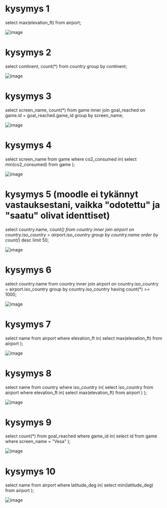 # kysymys 1

select max(elevation_ft)
from airport;

![image](https://github.com/user-attachments/assets/7108ee6f-fe58-496d-9542-166da5000dc0)

# kysymys 2

select continent, count(*)
from country
group by continent;

![image](https://github.com/user-attachments/assets/9b124b3a-98b0-4bbf-8f19-ce1b69a06021)

# kysymys 3

select screen_name, count(*)
from game
inner join goal_reached on game.id = goal_reached.game_id
group by screen_name;

![image](https://github.com/user-attachments/assets/b6f43803-6b57-4855-bdeb-25ae46ca3059)

# kysymys 4

select screen_name
from game
where co2_consumed in(
select min(co2_consumed)
from game
);

![image](https://github.com/user-attachments/assets/1f71d4b7-d82b-459c-859f-3162d5c87198)

# kysymys 5 (moodle ei tykännyt vastauksestani, vaikka "odotettu" ja "saatu" olivat identtiset)

select country.name, count(*)
from country
inner join airport on country.iso_country = airport.iso_country
group by country.name
order by count(*) desc
limit 50;

![image](https://github.com/user-attachments/assets/1b7c5f17-85a8-4eae-ab14-e7a800d853ed)

# kysymys 6

select country.name
from country
inner join airport on country.iso_country = airport.iso_country
group by country.iso_country
having count(*) >= 1000;

![image](https://github.com/user-attachments/assets/ddf69319-cceb-42ae-a003-1542f5f9c2d7)

# kysymys 7

select name
from airport
where elevation_ft in(
select max(elevation_ft)
from airport
);

![image](https://github.com/user-attachments/assets/f91f2c39-a139-47e7-8fc7-336c0a29638b)

# kysymys 8

select name
from country
where iso_country in(
select iso_country
from airport
where elevation_ft in(
select max(elevation_ft)
from airport
)
);

![image](https://github.com/user-attachments/assets/2c3cab2e-d0b5-487f-9aac-014fd9ac28ac)

# kysymys 9

select count(*)
from goal_reached
where game_id in(
select id
from game
where screen_name = "Vesa"
);

![image](https://github.com/user-attachments/assets/98c04318-1c3a-4e16-85e3-d742a1f23de4)

# kysymys 10

select name 
from airport
where latitude_deg in(
select min(latitude_deg)
from airport
);

![image](https://github.com/user-attachments/assets/c869c326-844c-4c6f-9f6b-f33d534d9568)

